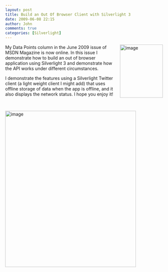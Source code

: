 ```yaml
---
layout: post
title: Build an Out Of Browser Client with Silverlight 3
date: 2009-06-08 22:15
author: John
comments: true
categories: [Silverlight]
---
```

<p><a href="http://msdn.microsoft.com/en-us/magazine/dd882515.aspx"><a href="http://msdn.microsoft.com/en-us/magazine/dd882515.aspx"><img style="border-bottom: 0px; border-left: 0px; margin: 0px 0px 0px 10px; display: inline; border-top: 0px; border-right: 0px" title="image" border="0" alt="image" align="right" src="/wp-content/uploads/files/media/image/WindowsLiveWriter/BuildanOutOfBrowserClientwithSilverlight_1391A/image_6.png" width="137" height="170" /></a>My Data Points column in the June 2009 issue of MSDN Magazine is now online</a>. In this issue I demonstrate how to build an out of browser application using Silverlight 3 and demonstrate how the API works under different circumstances. </p>  <p>I demonstrate the features using a Silverlight Twitter client (a light weight client I might add) that uses offline storage of data when the app is offline, and it also displays the network status. I hope you enjoy it!</p>  <p>&#160;</p>  <p><img style="border-bottom: 0px; border-left: 0px; display: inline; border-top: 0px; border-right: 0px" title="image" border="0" alt="image" src="/wp-content/uploads/files/media/image/WindowsLiveWriter/BuildanOutOfBrowserClientwithSilverlight_1391A/image_3.png" width="418" height="500" /></p>

